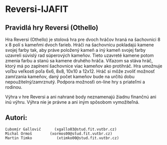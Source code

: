 # Reversi-IJAFIT
Pravidlá hry Reversi (Othello)
----------------------------------
Hra Reversi (Othello) je stolová hra pre dvoch hráčov hraná na šachovnici 8 x 8 polí s kameňmi dvoch farieb.
Hráči na šachovnicu pokladajú kamene svojej farby tak, aby práve položený kameň a iný kameň svojej farby uzavreli súvislý rad súperových kameňov. Tieto uzavreté kamene potom zmenia farbu a stanú sa kamene druhého hráča. Víťazom sa stáva hráč, ktorý má po zaplnení šachovnice viac kameňov ako protihráč.
Hra umožnuje voľbu veľkosti poľa 6x6, 8x8, 10x10 a 12x12.
Hráč si môže zvoliť možnosť zamŕzania kameňov, daný počet kameňov bude na určitú dobu nepoužitelný/zamrznutý.
Podpora možnosťi on-line hry s priateľmi a rodinou.

Výhra v hre Reversi a ani nahrané body neznamenajú žiadnu finančnú ani inú výhru. Výhra nie je právne a ani iným spôsobom vymožiteľná.

Autori:
-------------------------------------------------
	Ľubomír Gallovič	  (xgallo03@stud.fit.vutbr.cz)
	Michal Ormoš		(xormos00@stud.fit.vutbr.cz)
	Martin Timko           (xtimko00@stud.fit.vutbr.cz)
